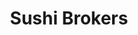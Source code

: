 ---
layout: place
title: "Sushi Brokers"
permalink: /arizona/scottsdale/sushi-brokers.html
stateAbbr: AZ
stateName: Arizona
cityName: Scottsdale
seo:
  name: "Sushi Brokers"
  type: Restaurant
  links: null
description: "Sushi Brokers serves delicious sushi in Scottsdale, Arizona. Try fresh Japanese dishes for a great dining experience. "
place_id: ChIJJbT08iB0K4cRkPtazxTEqQk
photos:
  - name: >-
      places/ChIJJbT08iB0K4cRkPtazxTEqQk/photos/AeeoHcIdIWMdz3q4BSmfU3Ynl9iUvHF368OP1u6KOL8k-Ut0plagymZ3N_Jo1ILeEhSYM3vSY_DWKyH7uxVO2IgYWSdtbKQF8oRoqiPBCm_bZin_aU6BUoF-lybiwEnEMYoFfMcS8IN9xPa2f1Of5YAVQTCauIJ2s0VbIwu2YLD89GXA1XnNuMZuxar4y76m06WjOJig8dQvUTUB3j_wnDu4oPvPUoWkDzRvrTLM7XN3wRnkknSrTdghJuZU5rYvjPbkiW14HqjvZ4XLDplCplZPxYwJYi3FvXfb-NbMxNhG0z0jTR-P5ZpoVZ0BtQdY6xtd-UsYEaftAjJvDYBzgishRgAE6w7S-sTkiM32F316xW-gwFpJmSxt9wVWz_UdfkozU0y1xt4N3ZC8kBc6wTjLopPG7xJbeIOfj63C6yYA1VZvszDn
    widthPx: 3024
    heightPx: 4032
    authorAttributions:
      - displayName: Scott Ferreira
        uri: https://maps.google.com/maps/contrib/111835638484871593707
        photoUri: >-
          https://lh3.googleusercontent.com/a-/ALV-UjVDu_u2Qs82V0HQ2UaWTGVwf2rORaSUjklB1vuBCGK4BLxoNie0=s100-p-k-no-mo
    flagContentUri: >-
      https://www.google.com/local/imagery/report/?cb_client=maps_api_places.places_api&image_key=!1e10!2sCIHM0ogKEICAgICz6f3c3gE&hl=en-US
    googleMapsUri: >-
      https://www.google.com/maps/place//data=!3m4!1e2!3m2!1sCIHM0ogKEICAgICz6f3c3gE!2e10!4m2!3m1!1s0x872b7420f2f4b425:0x9a9c414cf5afb90
  - name: >-
      places/ChIJJbT08iB0K4cRkPtazxTEqQk/photos/AeeoHcLC1Ps8qI9QeNYhVSdHzBI9WH_3oIj6fih0q5eRhaT5T6adRv58BslNr-26vaZrbwncGvsPKNy9J_HKoV_TOGQ6A22UWr6G-qAF5g9MO2E6wgUBsBhv4RWB5XsSDOmnvewWBX13P5Gd42yOhdN5BIA3oKnVnSMYtLsSFZ-O--o1BqDTIwvXW0lPDJdSX7I0qjuR2TNJlAIu9fIA3DPFvoPCrX01bau7N8A_HK8iNr9umxINZ3EZDrlvfBrp9E2VPvtAmoowIX91bTpzuVCHgDgtKLwhXFb6WFWGuau8ILlYeQ
    widthPx: 729
    heightPx: 374
    authorAttributions:
      - displayName: Sushi Brokers Scottsdale
        uri: https://maps.google.com/maps/contrib/103090695484607789916
        photoUri: >-
          https://lh3.googleusercontent.com/a-/ALV-UjWu-k_QGuas3Yrv-2iMbNfdIMyDseX7lBu-4mo_grG4cTeqViE=s100-p-k-no-mo
    flagContentUri: >-
      https://www.google.com/local/imagery/report/?cb_client=maps_api_places.places_api&image_key=!1e10!2sAF1QipOt52I46iKaUmTnNnrEg7OMvQ8_OnnKtLoKUTC5&hl=en-US
    googleMapsUri: >-
      https://www.google.com/maps/place//data=!3m4!1e2!3m2!1sAF1QipOt52I46iKaUmTnNnrEg7OMvQ8_OnnKtLoKUTC5!2e10!4m2!3m1!1s0x872b7420f2f4b425:0x9a9c414cf5afb90
  - name: >-
      places/ChIJJbT08iB0K4cRkPtazxTEqQk/photos/AeeoHcLKCJUHiOttov6C16hp6q45owj8vtCdLIw3L6VEQmKyPoFyUn2lOghRj-L5xNZ07_LfEXII-JbhyHBbwcIUMhQHUGCTgsBFovelp3W-DbHHMuTYfF5OZXWcMspIRa7EgPQ-x0Wb-xo49LK4gu2ePog2hLtqZX56Y2v6tOPm1tXZoOyu2hHGo8WJT-2M68RcHDHwG5ZBSoXFOS3rcKNVaG_0FoRfPn9WndWwR9n6T4iKzhdxQCgKGc5KZ1WERpqTsEqhhlYdUwvCU8U0z2mJml1ZXMA8wUgbRa-dRUgXqfKqyWCv0cvw55TWEkuDDkRZFYUY8yC8bsIUCrMdU6DJtZeLHpMzdLwtBMV_oww39AhFcvPuFgRuFN-VqSNbR8zMdbEoGqSM_350bdlCQBaommj3NPZDfTt-8PwVA3_mGSoo61Eb
    widthPx: 4624
    heightPx: 3472
    authorAttributions:
      - displayName: Ken F
        uri: https://maps.google.com/maps/contrib/110971628097288865675
        photoUri: >-
          https://lh3.googleusercontent.com/a-/ALV-UjXjnJpXWYbcwwIFFw35NL_LavOIragIVXc5aHfSuELoUtTvsgUr=s100-p-k-no-mo
    flagContentUri: >-
      https://www.google.com/local/imagery/report/?cb_client=maps_api_places.places_api&image_key=!1e10!2sCIHM0ogKEICAgICHhM6vsAE&hl=en-US
    googleMapsUri: >-
      https://www.google.com/maps/place//data=!3m4!1e2!3m2!1sCIHM0ogKEICAgICHhM6vsAE!2e10!4m2!3m1!1s0x872b7420f2f4b425:0x9a9c414cf5afb90
  - name: >-
      places/ChIJJbT08iB0K4cRkPtazxTEqQk/photos/AeeoHcLRRPs3NQYWDcVOr8VpUX9riCffSH7Y09WXcPSl_hrrUFNqpG5yVGpP8NfKh_HegMrzzkV2FPBhmQ_3BWgO2Iiw_0ObxU1aJSfS3MABQ_uRPlgY1gtgxpU3tOtBEcb5r0rcFUvD5PAR8OXIqlMitMmupP_9wJjn2lnmBlX2EkmOJgSIJRkha-4yIJVePtR3QAljVf7Lu5CHGSNzQ8s4UV4nY7LqlNjSxDmQGS-Z5f8OKueip-UcWx6y3_lMQICEicAEernu0NQgaZ93qdrwu3taSHzVKUKzdY3W7CuzhrB_XVDaeSdclke39M7Qsy0o1ozFCLLsNAkx6jrk5ETARr_iDXo7o5LnkVb0_Fz9-kEmfj63BHuE7Kw4xaZtfgHu21Uu_CqknOsLZZ4vdNEiUjMWZYRmgVRGBLWFkYip0cVa-A
    widthPx: 3472
    heightPx: 4624
    authorAttributions:
      - displayName: Ken F
        uri: https://maps.google.com/maps/contrib/110971628097288865675
        photoUri: >-
          https://lh3.googleusercontent.com/a-/ALV-UjXjnJpXWYbcwwIFFw35NL_LavOIragIVXc5aHfSuELoUtTvsgUr=s100-p-k-no-mo
    flagContentUri: >-
      https://www.google.com/local/imagery/report/?cb_client=maps_api_places.places_api&image_key=!1e10!2sCIHM0ogKEICAgIC7p-PVew&hl=en-US
    googleMapsUri: >-
      https://www.google.com/maps/place//data=!3m4!1e2!3m2!1sCIHM0ogKEICAgIC7p-PVew!2e10!4m2!3m1!1s0x872b7420f2f4b425:0x9a9c414cf5afb90
  - name: >-
      places/ChIJJbT08iB0K4cRkPtazxTEqQk/photos/AeeoHcIZicBoGlKhLXpTdg5tJlA2vej5IhinwQ-yhm3GgOG1NLbjHwcCpVgOlE_o3y3ipQCyQwl7ch1ldBCfvOhA3P9gCUkHdilYW49HtRrS0mUej7eW2V-yQgH4C153QfHhO0jg3CNTEPlUPowaiqYgCjhphfm2STjhtRj2n_6coxFj-gK8NsMo5enjRa9z1Wi6OZCvPWYQv8fgKqv7NTzIgOEQzWrUJ-Ekfe-tQsgTI3MtsTO0Wwj9y2gY9j_nVz_rbZ26QH5_uRwvMazwzonwZM0Pk-6LB3MulTDX0DrqLsRwLkQWg5TE7whlavDbaclqL8H4OmIM5ovbDaecLni6Tx3AX703kVdf4lEikdwwkFXnsjnVao1Pf2wP4-zO4vzgpAPuWpXPdgBoQWJj8Rs1PtCXJJ_Z5MjnAZo00vgEtz8qs-V9
    widthPx: 4000
    heightPx: 3000
    authorAttributions:
      - displayName: Scott Jason
        uri: https://maps.google.com/maps/contrib/100621755247626043727
        photoUri: >-
          https://lh3.googleusercontent.com/a-/ALV-UjUMK5ps7bJxwNyryyK8SQbpZuQrtMnTTV1n3rxL2Uk8_JrFtxpWfA=s100-p-k-no-mo
    flagContentUri: >-
      https://www.google.com/local/imagery/report/?cb_client=maps_api_places.places_api&image_key=!1e10!2sCIHM0ogKEICAgIDrwdSSygE&hl=en-US
    googleMapsUri: >-
      https://www.google.com/maps/place//data=!3m4!1e2!3m2!1sCIHM0ogKEICAgIDrwdSSygE!2e10!4m2!3m1!1s0x872b7420f2f4b425:0x9a9c414cf5afb90
  - name: >-
      places/ChIJJbT08iB0K4cRkPtazxTEqQk/photos/AeeoHcJcSi3D8YKcvcedCtv7brnkbNwcWDXhxLRcb9pPuSJl1oLjTGtz0-QOfg-zS8STg0KTPKdsAtRhyUatEYkA81-9WpOpN3_SyMr2j6l4RwSeYxA8LYIigTNhSerzKLkc0EcssCDkHHx-UiT4JMwZumC9-PHe0uuLpRzMjxDXR7kSuygfkDMUC-s9b01naTq3AB44DIkHNTPqc2t_VXtg0vzbHQjId4IhUIt1N02mm_Pcxqs8STGERo0ZCv13LTIGqtJ0mSNA32K-rR-u0etBBJWxPQimKllP35sDS3yryTNqsZG1Gfb_YDktXKSKhqNtP663eoVYTyc1T0gw9i5agu6xZdG_3k-3cfg5Ibxo2i3wMvLivy42ZBNNfN8s0ADBYdK8el2sJlZlFtxHeaFs9C3cZJW41Hfdvv7H0uRHo16tOPH1
    widthPx: 4624
    heightPx: 3472
    authorAttributions:
      - displayName: Ken F
        uri: https://maps.google.com/maps/contrib/110971628097288865675
        photoUri: >-
          https://lh3.googleusercontent.com/a-/ALV-UjXjnJpXWYbcwwIFFw35NL_LavOIragIVXc5aHfSuELoUtTvsgUr=s100-p-k-no-mo
    flagContentUri: >-
      https://www.google.com/local/imagery/report/?cb_client=maps_api_places.places_api&image_key=!1e10!2sCIHM0ogKEICAgICHhM7rqgE&hl=en-US
    googleMapsUri: >-
      https://www.google.com/maps/place//data=!3m4!1e2!3m2!1sCIHM0ogKEICAgICHhM7rqgE!2e10!4m2!3m1!1s0x872b7420f2f4b425:0x9a9c414cf5afb90
  - name: >-
      places/ChIJJbT08iB0K4cRkPtazxTEqQk/photos/AeeoHcK03waO8EhNUeCREsNU6janm4AQtBM7x-MLG4irdM0_m1FeM8gyewMhn5gcYIc6djk1N46x947Ax9mElZvUZqrlV5yYTDRO32GYz5RzcQlDCasIpTaN8rYYL3ni5zMiisnMOZ2CW0QGjhbTo_h4V_mwfV3JVdhhwMfBhLpInURdh17BrGFNIgLhd2CttwehPtHDEDbUB-qBg4Kz51uo0U6AnOJDB-iCuHkUrtZcEUVz3G4FUCdILuz9PUmS7airCTMY1cjk9HKL-X0ijNQ2mNy0vxS1Hy25ayjWB2sp-GcrZQFFLKhAiscd1pKu974Bh42wYaeH4Xn0RC72HC5V2IHOEw-gcMQ-whNLimAd1B001uxSPlMlkkbng62gLVcH8O8-nF9AVwd8ktntrDDqw4FxwvCZ1Fkb6u-TuLd5E3M
    widthPx: 3024
    heightPx: 4032
    authorAttributions:
      - displayName: Jayson Matis
        uri: https://maps.google.com/maps/contrib/113550938460288389322
        photoUri: >-
          https://lh3.googleusercontent.com/a-/ALV-UjX9BylMKT4Q57JAesb3-FFmfqlRuNj9rl81JY-tf_Q2Uj_rVkcv=s100-p-k-no-mo
    flagContentUri: >-
      https://www.google.com/local/imagery/report/?cb_client=maps_api_places.places_api&image_key=!1e10!2sCIHM0ogKEICAgICrpIWgGw&hl=en-US
    googleMapsUri: >-
      https://www.google.com/maps/place//data=!3m4!1e2!3m2!1sCIHM0ogKEICAgICrpIWgGw!2e10!4m2!3m1!1s0x872b7420f2f4b425:0x9a9c414cf5afb90
  - name: >-
      places/ChIJJbT08iB0K4cRkPtazxTEqQk/photos/AeeoHcKoo0kQdZi7vj7rZaq93577FvQz-JfEovsw2GrCn-8jrxcnTTxn7plq5HNFVptSGE-sP0qJbo_lhez1lhuES0-1NtusSUkldR7qSrtbnQH3x_G2NIPSaby1df5XDulIB53Njw0NPfMB7G2ggC_Bk4aplD0y5QITLqld1c0U85rEJadks2Rt9nScnJFGuh5tvNLMi9yB7MvJeJBVP-AbwczXvyvGXjX5TjLPnuXMeVDwEymCpdQQC62OWSpahIRgsRDz6wZ_ct4C8fZfpQHdGm3xPQ6PgpfKl_p3GlzpHmJrgPW4TL2eTEYtynPNduS_eyw8DRDIEssSPbpXFhYwbY0YaFccNA2Kz8hM0gh-Z8VxzuclhcFF6KEMYHTo2k2iKlxVnTQI0JZHxSio6pnMo3oVGrk6lFC4tRDlgNyx-NmslA
    widthPx: 4032
    heightPx: 3024
    authorAttributions:
      - displayName: Scott Ferreira
        uri: https://maps.google.com/maps/contrib/111835638484871593707
        photoUri: >-
          https://lh3.googleusercontent.com/a-/ALV-UjVDu_u2Qs82V0HQ2UaWTGVwf2rORaSUjklB1vuBCGK4BLxoNie0=s100-p-k-no-mo
    flagContentUri: >-
      https://www.google.com/local/imagery/report/?cb_client=maps_api_places.places_api&image_key=!1e10!2sCIHM0ogKEICAgICz6f3cPg&hl=en-US
    googleMapsUri: >-
      https://www.google.com/maps/place//data=!3m4!1e2!3m2!1sCIHM0ogKEICAgICz6f3cPg!2e10!4m2!3m1!1s0x872b7420f2f4b425:0x9a9c414cf5afb90
  - name: >-
      places/ChIJJbT08iB0K4cRkPtazxTEqQk/photos/AeeoHcJd7fdOcd-mtWYgMcGzyv_lclJCZQ2TKEWuFysVDjfgpsK4THkPeOm6sBE5SnihHrmuuimviRu7OMxo7WUg2uJAJF0qdywa3746iavtdHnDmrmeJvNkKIlwSrEEj-BgbeMSwkIDfliPrOsErROV_Iw0dWSgyJBBO1pvUS3p_4cnZyha3-crmJ9VuznEYIdoVe6iqVY-If3CJWFpDuyz9rtlycc-fqpaIaHFrxcIzGcx23pFno-M4502-26TVZtrtgI2U_2NYIwFoU87YgE6msFxqRPQQqXLM4_w-pKsX2YZ1qAqmfe0QuzVnJududTjIumwM4i62K5Bp8zZyLHO8C1enLPmjHJR5SIlbo20UHL2EZrttDcFRro80iC8vaO2c7nbxWpQuyhgXH11ViJab8QRT9U2aBS0DIewcjtSqpc
    widthPx: 4000
    heightPx: 3000
    authorAttributions:
      - displayName: Tracy Judy
        uri: https://maps.google.com/maps/contrib/110934217668155957424
        photoUri: >-
          https://lh3.googleusercontent.com/a-/ALV-UjUrCKhuIe7SDQXRyOQ7zQjZuZLoWIa6TrK1O85XUL_4UYqCiLdq=s100-p-k-no-mo
    flagContentUri: >-
      https://www.google.com/local/imagery/report/?cb_client=maps_api_places.places_api&image_key=!1e10!2sCIHM0ogKEICAgICX49XyHg&hl=en-US
    googleMapsUri: >-
      https://www.google.com/maps/place//data=!3m4!1e2!3m2!1sCIHM0ogKEICAgICX49XyHg!2e10!4m2!3m1!1s0x872b7420f2f4b425:0x9a9c414cf5afb90
  - name: >-
      places/ChIJJbT08iB0K4cRkPtazxTEqQk/photos/AeeoHcJkVY1Lkn-N_FRkr5j73rWel_8qlfkfXFwJhlHA3-fVujZPfsN5O3ecadANyQrFoylUoCFrIp0pz9kqRxALxUl1AVjTJ_XvLeuXpEgif7EBR7qaiEnJMyLalMLpxqpOVzY1N67DPlpq-eaPaI_0uwD0IQ4wg7oIssYVtqa4f8h78glQKUpan7AomO-jb5Zxdl4jot-nOb5VnS-mGXH7-vhbWYKrCLqv79voGdo-Vy91_YT2VVdVZZPdOjo-p-R-Pm6Stgih0NeF3nY1pb1jhHZu3G6mEvdABAcmjFeg-1csppTcZNcp4hzZA_TPnbVxNqI_RGNuiUZc1PByN6rd1yDJtyJKwqY2H7yJ48ChHVaFFWbN8red3NwcNTdSZsbyd9nS0EiVeet8oj3LxNOLre2orr95XuIDtQSPYH5MkrJRwg
    widthPx: 4032
    heightPx: 3024
    authorAttributions:
      - displayName: joni purtell
        uri: https://maps.google.com/maps/contrib/109052739870465026706
        photoUri: >-
          https://lh3.googleusercontent.com/a-/ALV-UjVmWE4G1TJxBLJFzxPLoggmuB77cZ7SOf8ehqGodcRVFDHcz_cX=s100-p-k-no-mo
    flagContentUri: >-
      https://www.google.com/local/imagery/report/?cb_client=maps_api_places.places_api&image_key=!1e10!2sCIHM0ogKEICAgIC2jbm5Ng&hl=en-US
    googleMapsUri: >-
      https://www.google.com/maps/place//data=!3m4!1e2!3m2!1sCIHM0ogKEICAgIC2jbm5Ng!2e10!4m2!3m1!1s0x872b7420f2f4b425:0x9a9c414cf5afb90
address: '17025 N Scottsdale Rd #190, Scottsdale, AZ 85255, USA'
street: '17025 N Scottsdale Rd #190'
city: Scottsdale
state: AZ
zip: '85255'
country: USA
neighborhood: North Scottsdale Gateway
latitude: '33.640999'
longitude: '-111.924727'
accessibility_options:
  wheelchairAccessibleParking: true
  wheelchairAccessibleEntrance: true
  wheelchairAccessibleRestroom: true
  wheelchairAccessibleSeating: true
business_status: OPERATIONAL
name: Sushi Brokers
google_maps_links:
  directionsUri: >-
    https://www.google.com/maps/dir//''/data=!4m7!4m6!1m1!4e2!1m2!1m1!1s0x872b7420f2f4b425:0x9a9c414cf5afb90!3e0
  placeUri: https://maps.google.com/?cid=696303211062688656
  writeAReviewUri: >-
    https://www.google.com/maps/place//data=!4m3!3m2!1s0x872b7420f2f4b425:0x9a9c414cf5afb90!12e1
  reviewsUri: >-
    https://www.google.com/maps/place//data=!4m4!3m3!1s0x872b7420f2f4b425:0x9a9c414cf5afb90!9m1!1b1
  photosUri: >-
    https://www.google.com/maps/place//data=!4m3!3m2!1s0x872b7420f2f4b425:0x9a9c414cf5afb90!10e5
primary_type: Sushi Restaurant
opening_hours:
  regular: null
  current: null
secondary_opening_hours:
  regular:
    weekdayDescriptions: null
    type: null
  current:
    weekdayDescriptions: null
    type: null
phone: null
price_level: null
price_range: null
rating: null
rating_count: 0
website: null
reviews: null
parking_options: null
payment_options: null
allow_dogs: null
curbside_pickup: null
delivery: null
dine_in: null
good_for_children: null
good_for_groups: null
good_for_sports: null
live_music: null
menu_for_children: null
outdoor_seating: null
reservable: null
restroom: null
serves_beer: null
serves_breakfast: null
serves_brunch: null
serves_cocktails: null
serves_coffee: null
serves_dinner: null
serves_dessert: null
serves_lunch: null
serves_vegetarian_food: null
serves_wine: null
takeout: null
update_category: essentials
summary: null

---